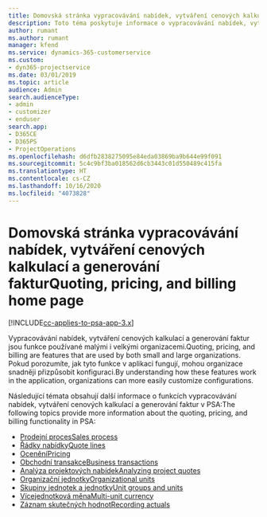 ```yaml
---
title: Domovská stránka vypracovávání nabídek, vytváření cenových kalkulací a generování faktur
description: Toto téma poskytuje informace o vypracovávání nabídek, vytváření cenových kalkulací a generování faktur.
author: rumant
ms.author: rumant
manager: kfend
ms.service: dynamics-365-customerservice
ms.custom:
- dyn365-projectservice
ms.date: 03/01/2019
ms.topic: article
audience: Admin
search.audienceType:
- admin
- customizer
- enduser
search.app:
- D365CE
- D365PS
- ProjectOperations
ms.openlocfilehash: d6dfb2838275095e84eda03869ba9b644e99f091
ms.sourcegitcommit: 5c4c9bf3ba018562d6cb3443c01d550489c415fa
ms.translationtype: HT
ms.contentlocale: cs-CZ
ms.lasthandoff: 10/16/2020
ms.locfileid: "4073828"
---
```

# <a name="quoting-pricing-and-billing-home-page"></a><span data-ttu-id="9218f-103">Domovská stránka vypracovávání nabídek, vytváření cenových kalkulací a generování faktur</span><span class="sxs-lookup"><span data-stu-id="9218f-103">Quoting, pricing, and billing home page</span></span>

[!INCLUDE[cc-applies-to-psa-app-3.x](../includes/cc-applies-to-psa-app-3x.md)]

<span data-ttu-id="9218f-104">Vypracovávání nabídek, vytváření cenových kalkulací a generování faktur jsou funkce používané malými i velkými organizacemi.</span><span class="sxs-lookup"><span data-stu-id="9218f-104">Quoting, pricing, and billing are features that are used by both small and large organizations.</span></span> <span data-ttu-id="9218f-105">Pokud porozumíte, jak tyto funkce v aplikaci fungují, mohou organizace snadněji přizpůsobit konfiguraci.</span><span class="sxs-lookup"><span data-stu-id="9218f-105">By understanding how these features work in the application, organizations can more easily customize configurations.</span></span>

<span data-ttu-id="9218f-106">Následující témata obsahují další informace o funkcích vypracovávání nabídek, vytváření cenových kalkulací a generování faktur v PSA:</span><span class="sxs-lookup"><span data-stu-id="9218f-106">The following topics provide more information about the quoting, pricing, and billing functionality in PSA:</span></span>

- [<span data-ttu-id="9218f-107">Prodejní proces</span><span class="sxs-lookup"><span data-stu-id="9218f-107">Sales process</span></span>](basic-sales-process.md)
- [<span data-ttu-id="9218f-108">Řádky nabídky</span><span class="sxs-lookup"><span data-stu-id="9218f-108">Quote lines</span></span>](basic-quote-lines.md)
- [<span data-ttu-id="9218f-109">Ocenění</span><span class="sxs-lookup"><span data-stu-id="9218f-109">Pricing</span></span>](basic-pricing.md)
- [<span data-ttu-id="9218f-110">Obchodní transakce</span><span class="sxs-lookup"><span data-stu-id="9218f-110">Business transactions</span></span>](basic-business-transactions.md)
- [<span data-ttu-id="9218f-111">Analýza projektových nabídek</span><span class="sxs-lookup"><span data-stu-id="9218f-111">Analyzing project quotes</span></span>](basic-analyzing-quotes.md)
- [<span data-ttu-id="9218f-112">Organizační jednotky</span><span class="sxs-lookup"><span data-stu-id="9218f-112">Organizational units</span></span>](advanced-organizational.md)
- [<span data-ttu-id="9218f-113">Skupiny jednotek a jednotky</span><span class="sxs-lookup"><span data-stu-id="9218f-113">Unit groups and units</span></span>](advanced-units.md)
- [<span data-ttu-id="9218f-114">Vícejednotková měna</span><span class="sxs-lookup"><span data-stu-id="9218f-114">Multi-unit currency</span></span>](advanced-currency.md)
- [<span data-ttu-id="9218f-115">Záznam skutečných hodnot</span><span class="sxs-lookup"><span data-stu-id="9218f-115">Recording actuals</span></span>](advanced-actuals.md)
